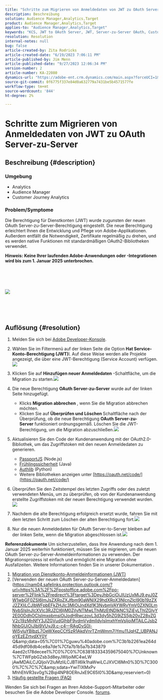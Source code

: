 ```yaml
---
title: "Schritte zum Migrieren von Anmeldedaten von JWT zu OAuth Server zu Server"
description: Beschreibung
solution: Audience Manager,Analytics,Target
product: Audience Manager,Analytics,Target
applies-to: "Audience Manager,Analytics,Target"
keywords: "KCS, JWT to OAuth Server, JWT, Server-zu-Server OAuth, Customer Journey Analytics, Migrieren von Anmeldeinformationen"
resolution: Resolution
internal-notes: null
bug: false
article-created-by: Zita Rodricks
article-created-date: "6/19/2023 7:06:11 PM"
article-published-by: Jim Menn
article-published-date: "9/27/2023 12:06:34 PM"
version-number: 2
article-number: KA-22080
dynamics-url: "https://adobe-ent.crm.dynamics.com/main.aspx?forceUCI=1&pagetype=entityrecord&etn=knowledgearticle&id=f3a63955-d40e-ee11-8f6d-6045bd006b3d"
source-git-commit: 0f6775f337e84d0a632779a7431be5b4571577fe
workflow-type: tm+mt
source-wordcount: '844'
ht-degree: 2%

---
```


# Schritte zum Migrieren von Anmeldedaten von JWT zu OAuth Server-zu-Server

## Beschreibung {#description}


### Umgebung

- Analytics
- Audience Manager
- Customer Journey Analytics


### Problem/Symptome

Die Berechtigung für Dienstkonten (JWT) wurde zugunsten der neuen OAuth Server-zu-Server-Berechtigung eingestellt. Die neue Berechtigung erleichtert Ihnen die Entwicklung und Pflege von Adobe-Applikationen. Außerdem entfällt die Notwendigkeit, Zertifikate regelmäßig zu drehen, und es werden native Funktionen mit standardmäßigen OAuth2-Bibliotheken verwendet. 

<b>Hinweis: Keine Ihrer laufenden Adobe-Anwendungen oder -Integrationen wird bis zum 1. Januar 2025 unterbrochen.</b>
<br><br> <br><br> <br><br><b>![](assets/___f5a63955-d40e-ee11-8f6d-6045bd006b3d___.png)</b><br><br> <br><br> <br>

## Auflösung {#resolution}


1. Melden Sie sich bei [Adobe Developer-Konsole](https://developer.adobe.com/console).
2. Wählen Sie im Filtermenü auf der linken Seite die Option <b>Hat Service-Konto-Berechtigung (JWT)</b>l. Auf diese Weise werden alle Projekte angezeigt, die über eine JWT-Berechtigung (Service Account) verfügen.![](assets/bff4d24d-8b21-ee11-9cbe-6045bd006a22.png)
3. Klicken Sie auf <b>Hinzufügen neuer Anmeldedaten</b> -Schaltfläche, um die Migration zu starten.![](assets/500ae166-8b21-ee11-9cbe-6045bd006a22.png)
4. Die neue Berechtigung <b>OAuth Server-zu-Server</b> wurde auf der linken Seite hinzugefügt.
   - Klicks <b>Migration abbrechen</b> , wenn Sie die Migration abbrechen möchten.
   - Klicken Sie auf <b>Überprüfen und Löschen </b>Schaltfläche nach der Überprüfung, ob die neue Berechtigung <b>OAuth Server-zu-Server</b> funktioniert ordnungsgemäß. Löschen Sie die JWT-Berechtigung, um die Migration abzuschließen.![](assets/bd94377a-8b21-ee11-9cbe-6045bd006a22.png)
5. Aktualisieren Sie den Code der Kundenanwendung mit der OAuth2.0-Bibliothek, um das Zugriffstoken mit den neuen Anmeldedaten zu generieren.

   - [PassportJS](https://github.com/jaredhanson/passport) (Node.js)
   - [Frühlingssicherheit](https://spring.io/projects/spring-security) (Java)
   - [Authlib](https://github.com/lepture/authlib) (Python)
   - Weitere Bibliotheken anzeigen unter [https://oauth.net/code/](https://oauth.net/code/)
6. Überprüfen Sie den Zeitstempel des letzten Zugriffs oder des zuletzt verwendeten Menüs, um zu überprüfen, ob von der Kundenanwendung erstellte Zugriffstoken mit der neuen Berechtigung verwendet wurden.![](assets/2379358d-8b21-ee11-9cbe-6045bd006a22.png)
7. Nachdem die alte Berechtigung erfolgreich ersetzt wurde, fahren Sie mit dem letzten Schritt zum Löschen der alten Berechtigung fort.![](assets/86be29a0-8b21-ee11-9cbe-6045bd006a22.png)
8. Nur die neuen Anmeldedaten für OAuth Server-to-Server bleiben auf der linken Seite, wenn die Migration abgeschlossen ist.![](assets/4bfaa6af-8b21-ee11-9cbe-6045bd006a22.png)


<b>Referenzdokumente</b>
Um sicherzustellen, dass Ihre Anwendung nach dem 1. Januar 2025 weiterhin funktioniert, müssen Sie sie migrieren, um die neuen OAuth Server-zu-Server-Anmeldeinformationen zu verwenden.
Der Migrationsprozess ist einfach und ermöglicht eine Migration ohne Ausfallzeiten. Weitere Informationen finden Sie in unserer Dokumentation .



1. [Migration von Dienstkonto-Anmeldeinformationen (JWT)](https://nam04.safelinks.protection.outlook.com/?url=https%3A%2F%2Fpostoffice.adobe.com%2Fpo-server%2Flink%2Fredirect%3Ftarget%3DeyJhbGciOiJIUzUxMiJ9.eyJ0ZW1wbGF0ZSI6ImJsZXRoZXJfbm90aWNlX29hdXRoX3NlcnZlcl90b19zZXJ2ZXIiLCJlbWFpbEFkZHJlc3MiOiJndXd1K3NvbmVAYWRvYmV0ZXN0LmNvbSIsInJlcXVlc3RJZCI6IjM0ZjIyNTMwLThjMzEtNDlkNC1iZjEyLThlZGIyY2E0ODdhOCIsImxpbmsiOiJodHRwczovL3d3dy5hZG9iZS5jb20vZ28vZGV2c19zMnNfbWlncmF0aW9uX2d1aWRlIiwibGFiZWwiOiI5IiwibG9jYWxlIjoiZW5fVVMifQ.Pr8LjAW5wq_tEqCQLs4Y2fwJSTW_Z2FH0CIVInolEKvySfPDiF7vl8Hg4S9ne_V6a74oLfCVzc99EE9K4XUoBQ&amp;amp;data=05%7C01%7Cguwu%40adobe.com%7C3b1b2261ea264d45d9df08db4ce8a7de%7Cfa7b1b5a7b34438794aed2c178decee1%7C0%7C0%7C638188334359675040%7CUnknown%7CTWFpbGZsb3d8eyJWIjoiMC4wLjAwMDAiLCJQIjoiV2luMzIiLCJBTiI6Ik1haWwiLCJXVCI6Mn0%3D%7C3000%7C%7C%7C&amp;amp;sdata=dd8x%2FoDHh0QUi3xboxa78uA54JXEaVq5qYkP8zkvymk%3D&amp;amp;reserved=0)
2. [Verwenden der neuen OAuth Server-zu-Server-Anmeldedaten](https://nam04.safelinks.protection.outlook.com/?url=https%3A%2F%2Fpostoffice.adobe.com%2Fpo-server%2Flink%2Fredirect%3Ftarget%3DeyJhbGciOiJIUzUxMiJ9.eyJ0ZW1wbGF0ZSI6ImJsZXRoZXJfbm90aWNlX29hdXRoX3NlcnZlcl90b19zZXJ2ZXIiLCJlbWFpbEFkZHJlc3MiOiJndXd1K3NvbmVAYWRvYmV0ZXN0LmNvbSIsInJlcXVlc3RJZCI6IjM0ZjIyNTMwLThjMzEtNDlkNC1iZjEyLThlZGIyY2E0ODdhOCIsImxpbmsiOiJodHRwczovL3d3dy5hZG9iZS5jb20vZ28vZGV2c19zMnNfY3JlZGVudGlhbF9vdmVydmlldyIsImxhYmVsIjoiMTAiLCJsb2NhbGUiOiJlbl9VUyJ9.c-c4—RAgDvS0l-WI5yIuYBIbzL7OeWXepCCfSzR1AkdVnrTZmWmm7jYmu11JqHZ_UBPANJqYEzEZrtydXY0Y Q&amp;amp;data=05%7C01%7Cguwu%40adobe.com%7C3b1b2261ea264d45d9df08db4ce8a7de%7Cfa7b1b5a7b343879 4aed2c178decee1%7C0%7C0%7C638183334359675040%7CUnknown%7CTWFpbGZsb3d8eyJWIjoiMC4wLW jAwMDAiLCJQIjoiV2luMzIiLCJBTiI6Ik1haWwiLCJXVCI6Mn0%3D%7C3000%7C%7C%7C&amp;amp;sdata=YwiTIXMxPv MhhEhVR3sv0g%2Bqi4NP8OERnJxE9C65I0%3D&amp;amp;reserviert=0)
3. [ Häufig gestellte Fragen (FAQ) ](https://nam04.safelinks.protection.outlook.com/?url=https%3A%2F%2Fpostoffice.adobe.com%2Fpo-server%2Flink%2Fredirect%3Ftarget%3DeyJhbGciOiJIUzUxMiJ9.eyJ0ZW1wbGF0ZSI6ImJsZXRoZXJfbm90aWNlX29hdXRoX3NlcnZlcl90b19zZXJ2ZXIiLCJlbWFpbEFkZHJlc3MiOiJndXd1K3NvbmVAYWRvYmV0ZXN0LmNvbSIsInJlcXVlc3RJZCI6IjM0ZjIyNTMwLThjMzEtNDlkNC1iZjEyLThlZGIyY2E0ODdhOCIsImxpbmsiOiJodHRwczovL3d3dy5hZG9iZS5jb20vZ28vZGV2c19zMnNfbWlncmF0aW9uX2d1aWRlX2ZhcSIsImxhYmVsIjoiMTEiLCJsb2NhbGUiOiJlbl9VUyJ9.8IlQUL_WbLKsMUDG4VHvqnwqI0l6TzEXSN0I_R_dXCswvDQpusEgm5LstaLYWzPy0crhk_ShRbmjZvMVS5t1Mg&amp;amp;data=05%7C01%7Cguwu%40adobe.com%7C3b1b2261ea264d45d9df08db4ce8a7de%7Cfa7b1b5a7b34438794aed2c178decee1%7C0%7C0%7C638188334359675040%7CUnknown%7CTWFpbGZsb3d8eyJWIjoiMC4wLjAwMDAiLCJQIjoiV2luMzIiLCJBTiI6Ik1haWwiLCJXVCI6Mn0%3D%7C3000%7C%7C%7C&amp;amp;sdata=n4WBY0gemPujdOZRaTMICsePuQJsuh9STbkgEsvyai8%3D&amp;amp;reserved=0)


Wenden Sie sich bei Fragen an Ihren Adobe-Support-Mitarbeiter oder besuchen Sie die Adobe Developer Console. [forums](https://nam04.safelinks.protection.outlook.com/?url=https%3A%2F%2Fpostoffice.adobe.com%2Fpo-server%2Flink%2Fredirect%3Ftarget%3DeyJhbGciOiJIUzUxMiJ9.eyJ0ZW1wbGF0ZSI6ImJsZXRoZXJfbm90aWNlX29hdXRoX3NlcnZlcl90b19zZXJ2ZXIiLCJlbWFpbEFkZHJlc3MiOiJndXd1K3NvbmVAYWRvYmV0ZXN0LmNvbSIsInJlcXVlc3RJZCI6IjM0ZjIyNTMwLThjMzEtNDlkNC1iZjEyLThlZGIyY2E0ODdhOCIsImxpbmsiOiJodHRwczovL2V4cGVyaWVuY2VsZWFndWVjb21tdW5pdGllcy5hZG9iZS5jb20vdDUvYWRvYmUtZGV2ZWxvcGVyLWNvbnNvbGUvY3QtcC9hZG9iZS1pby1jb25zb2xlIiwibGFiZWwiOiIxMiIsImxvY2FsZSI6ImVuX1VTIn0.P8FY77-eRzVSjnf09no_Hn5owFmpREoMVLK5OSTU6WWBApUGuQH0fokMAu1R0L-uTQlCovlnIGYD7NRoqMFD8g&amp;amp;data=05%7C01%7Cguwu%40adobe.com%7C3b1b2261ea264d45d9df08db4ce8a7de%7Cfa7b1b5a7b34438794aed2c178decee1%7C0%7C0%7C638188334359675040%7CUnknown%7CTWFpbGZsb3d8eyJWIjoiMC4wLjAwMDAiLCJQIjoiV2luMzIiLCJBTiI6Ik1haWwiLCJXVCI6Mn0%3D%7C3000%7C%7C%7C&amp;amp;sdata=%2FhbICP9PCZsfsNDrBYaGlEb%2FREbBJMjNZeWPzoOPJsk%3D&amp;amp;reserved=0).
